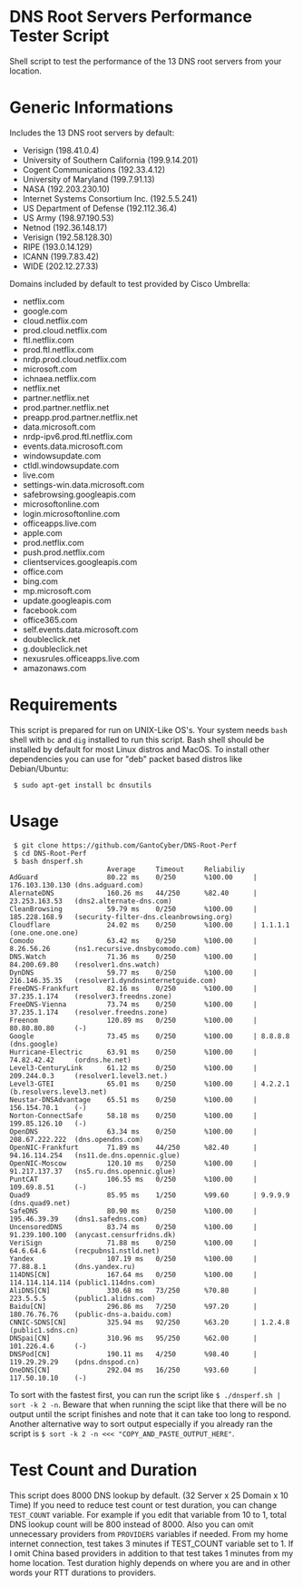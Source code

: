 # DNS Root Servers Performance Tester Script

Shell script to test the performance of the 13 DNS root servers from your location.

# Generic Informations

Includes the 13 DNS root servers by default: 
* Verisign (198.41.0.4)
* University of Southern California (199.9.14.201)
* Cogent Communications (192.33.4.12) 
* University of Maryland (199.7.91.13)
* NASA (192.203.230.10)
* Internet Systems Consortium Inc. (192.5.5.241)
* US Department of Defense (192.112.36.4)
* US Army (198.97.190.53)
* Netnod (192.36.148.17)
* Verisign (192.58.128.30)
* RIPE (193.0.14.129)
* ICANN (199.7.83.42)
* WIDE (202.12.27.33)

Domains included by default to test provided by Cisco Umbrella:
* netflix.com
* google.com
* cloud.netflix.com
* prod.cloud.netflix.com
* ftl.netflix.com
* prod.ftl.netflix.com
* nrdp.prod.cloud.netflix.com
* microsoft.com
* ichnaea.netflix.com
* netflix.net
* partner.netflix.net
* prod.partner.netflix.net
* preapp.prod.partner.netflix.net
* data.microsoft.com
* nrdp-ipv6.prod.ftl.netflix.com
* events.data.microsoft.com
* windowsupdate.com
* ctldl.windowsupdate.com
* live.com
* settings-win.data.microsoft.com
* safebrowsing.googleapis.com
* microsoftonline.com
* login.microsoftonline.com
* officeapps.live.com
* apple.com
* prod.netflix.com
* push.prod.netflix.com
* clientservices.googleapis.com
* office.com
* bing.com
* mp.microsoft.com
* update.googleapis.com
* facebook.com
* office365.com
* self.events.data.microsoft.com
* doubleclick.net
* g.doubleclick.net
* nexusrules.officeapps.live.com
* amazonaws.com

# Requirements 

This script is prepared for run on UNIX-Like OS's. Your system needs `bash` shell with `bc` and `dig` installed to run this script. Bash shell should be installed by default for most Linux distros and MacOS. To install other dependencies you can use for "deb" packet based distros like Debian/Ubuntu:

```
 $ sudo apt-get install bc dnsutils
```

# Usage

``` 
 $ git clone https://github.com/GantoCyber/DNS-Root-Perf
 $ cd DNS-Root-Perf
 $ bash dnsperf.sh
                        Average     Timeout     Reliabiliy
AdGuard                 80.22 ms    0/250       %100.00     | 176.103.130.130 (dns.adguard.com)
AlernateDNS             160.26 ms   44/250      %82.40      | 23.253.163.53   (dns2.alternate-dns.com)
CleanBrowsing           59.79 ms    0/250       %100.00     | 185.228.168.9   (security-filter-dns.cleanbrowsing.org)
Cloudflare              24.02 ms    0/250       %100.00     | 1.1.1.1         (one.one.one.one)
Comodo                  63.42 ms    0/250       %100.00     | 8.26.56.26      (ns1.recursive.dnsbycomodo.com)
DNS.Watch               71.36 ms    0/250       %100.00     | 84.200.69.80    (resolver1.dns.watch)
DynDNS                  59.77 ms    0/250       %100.00     | 216.146.35.35   (resolver1.dyndnsinternetguide.com)
FreeDNS-Frankfurt       82.16 ms    0/250       %100.00     | 37.235.1.174    (resolver3.freedns.zone)
FreeDNS-Vienna          73.74 ms    0/250       %100.00     | 37.235.1.174    (resolver.freedns.zone)
Freenom                 120.89 ms   0/250       %100.00     | 80.80.80.80     (-)
Google                  73.45 ms    0/250       %100.00     | 8.8.8.8         (dns.google)
Hurricane-Electric      63.91 ms    0/250       %100.00     | 74.82.42.42     (ordns.he.net)
Level3-CenturyLink      61.12 ms    0/250       %100.00     | 209.244.0.3     (resolver1.level3.net.)
Level3-GTEI             65.01 ms    0/250       %100.00     | 4.2.2.1         (b.resolvers.level3.net)
Neustar-DNSAdvantage    65.51 ms    0/250       %100.00     | 156.154.70.1    (-)
Norton-ConnectSafe      58.18 ms    0/250       %100.00     | 199.85.126.10   (-)
OpenDNS                 63.34 ms    0/250       %100.00     | 208.67.222.222  (dns.opendns.com)
OpenNIC-Frankfurt       71.89 ms    44/250      %82.40      | 94.16.114.254   (ns11.de.dns.opennic.glue)
OpenNIC-Moscow          120.10 ms   0/250       %100.00     | 91.217.137.37   (ns5.ru.dns.opennic.glue)
PuntCAT                 106.55 ms   0/250       %100.00     | 109.69.8.51     (-)
Quad9                   85.95 ms    1/250       %99.60      | 9.9.9.9         (dns.quad9.net)
SafeDNS                 80.90 ms    0/250       %100.00     | 195.46.39.39    (dns1.safedns.com)
UncensoredDNS           83.74 ms    0/250       %100.00     | 91.239.100.100  (anycast.censurfridns.dk)
VeriSign                71.88 ms    0/250       %100.00     | 64.6.64.6       (recpubns1.nstld.net)
Yandex                  107.19 ms   0/250       %100.00     | 77.88.8.1       (dns.yandex.ru)
114DNS[CN]              167.64 ms   0/250       %100.00     | 114.114.114.114 (public1.114dns.com)
AliDNS[CN]              330.68 ms   73/250      %70.80      | 223.5.5.5       (public1.alidns.com)
Baidu[CN]               296.86 ms   7/250       %97.20      | 180.76.76.76    (public-dns-a.baidu.com)
CNNIC-SDNS[CN]          325.94 ms   92/250      %63.20      | 1.2.4.8         (public1.sdns.cn)
DNSpai[CN]              310.96 ms   95/250      %62.00      | 101.226.4.6     (-)
DNSPod[CN]              190.11 ms   4/250       %98.40      | 119.29.29.29    (pdns.dnspod.cn)
OneDNS[CN]              292.04 ms   16/250      %93.60      | 117.50.10.10    (-)
```

To sort with the fastest first, you can run the script like `$ ./dnsperf.sh | sort -k 2 -n`. Beware that when running the scipt like that there will be no output until the script finishes and note that it can take too long to respond. Another alternative way to sort output especially if you already ran the script is  `$ sort -k 2 -n <<< "COPY_AND_PASTE_OUTPUT_HERE"`.

# Test Count and Duration

This script does 8000 DNS lookup by default. (32 Server x 25 Domain x 10 Time) If you need to reduce test count or test duration, you can change `TEST_COUNT` variable. For example if you edit that variable from 10 to 1, total DNS lookup count will be 800 instead of 8000. Also you can omit unnecessary providers from `PROVIDERS` variables if needed. From my home internet connection, test takes 3 minutes if TEST_COUNT variable set to 1. If I omit China based providers in addition to that test takes 1 minutes from my home location. Test duration highly depends on where you are and in other words your RTT durations to providers.

